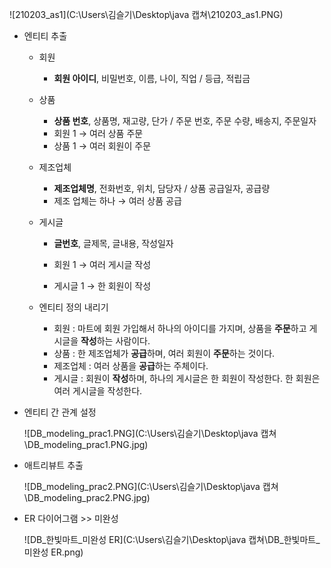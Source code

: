 ![210203_as1](C:\Users\김슬기\Desktop\java 캡쳐\210203_as1.PNG)

- 엔티티 추출

  - 회원

    - **회원 아이디**, 비밀번호, 이름, 나이, 직업 / 등급, 적립금

  - 상품

    - **상품 번호**, 상품명, 재고량, 단가 / 주문 번호, 주문 수량, 배송지, 주문일자
    - 회원 1 → 여러 상품 주문
    - 상품 1 → 여러 회원이 주문

  - 제조업체

    - **제조업체명**, 전화번호, 위치, 담당자 / 상품 공급일자, 공급량
    - 제조 업체는 하나 → 여러 상품 공급

  - 게시글

    - **글번호**, 글제목, 글내용, 작성일자

    - 회원 1 → 여러 게시글 작성

    - 게시글 1 → 한 회원이 작성

      

  - 엔티티 정의 내리기

    - 회원 : 마트에 회원 가입해서 하나의 아이디를 가지며, 상품을 **주문**하고 게시글을 **작성**하는 사람이다.
    - 상품 : 한 제조업체가 **공급**하며, 여러 회원이 **주문**하는 것이다.
    - 제조업체 : 여러 상품을 **공급**하는 주체이다.
    - 게시글 : 회원이 **작성**하며, 하나의 게시글은 한 회원이 작성한다. 한 회원은 여러 게시글을 작성한다.

- 엔티티 간 관계 설정

  ![DB_modeling_prac1.PNG](C:\Users\김슬기\Desktop\java 캡쳐\DB_modeling_prac1.PNG.jpg)

- 애트리뷰트 추출

  ![DB_modeling_prac2.PNG](C:\Users\김슬기\Desktop\java 캡쳐\DB_modeling_prac2.PNG.jpg)

- ER 다이어그램 >> 미완성

  ![DB_한빛마트_미완성 ER](C:\Users\김슬기\Desktop\java 캡쳐\DB_한빛마트_미완성 ER.png)